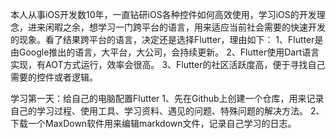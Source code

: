 本人从事iOS开发数10年，一直钻研iOS各种控件如何高效使用，学习iOS的开发理念，进来闲暇之余，想学习一门跨平台的语言，用来适应当前社会需要的快速开发的现象。看了结果跨平台的语言，决定还是选择Flutter，理由如下：
	1、Flutter是由Google推出的语言，大平台，大公司，会持续更新。
	2、Flutter使用Dart语言实现，有AOT方式运行，效率会很高。
	3、Flutter的社区活跃度高，便于寻找自己需要的控件或者逻辑。


学习第一天：给自己的电脑配置Flutter
	1、先在Github上创建一个仓库，用来记录自己的学习过程、使用工具、学习资料、遇见的问题、特殊问题的解决方法。
	2、下载一个MaxDown软件用来编辑markdown文件，记录自己学习的日志。
	